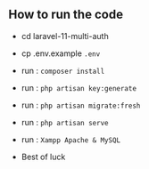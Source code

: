 ## How to run the code
- cd laravel-11-multi-auth
- cp .env.example `.env`
- run : `composer install`
- run : `php artisan key:generate`
- run : `php artisan migrate:fresh`
- run : `php artisan serve`
- run : `Xampp Apache & MySQL`

- Best of luck 

<!---
guszip12/guszip12 is a ✨ special ✨ repository because its `README.md` (this file) appears on your GitHub profile.
You can click the Preview link to take a look at your changes.
--->
